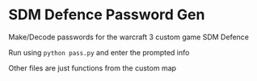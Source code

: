 # SDM Defence Password Gen
 Make/Decode passwords for the warcraft 3 custom game SDM Defence

Run using `python pass.py` and enter the prompted info

Other files are just functions from the custom map
